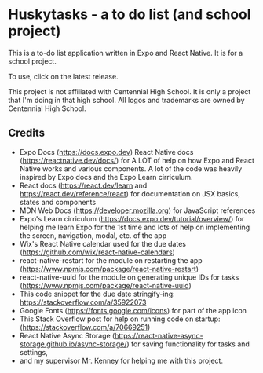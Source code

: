 # Huskytasks - a to do list (and school project)

This is a to-do list application written in Expo and React Native. It is for a school project.

To use, click on the latest release.

This project is not affiliated with Centennial High School. It is only a project that I'm doing in that high school. All logos and trademarks are owned by Centennial High School.

## Credits

* Expo Docs (https://docs.expo.dev) React Native docs (https://reactnative.dev/docs/) for A LOT of help on how Expo and React Native works and various components. A lot of the code was heavily inspired by Expo docs and the Expo Learn cirriculum.
* React docs (https://react.dev/learn and https://react.dev/reference/react) for documentation on JSX basics, states and components
* MDN Web Docs (https://developer.mozilla.org) for JavaScript references
* Expo's Learn cirriculum (https://docs.expo.dev/tutorial/overview/) for helping me learn Expo for the 1st time and lots of help on implementing the screen, navigation, modal, etc. of the app
* Wix's React Native calendar used for the due dates (https://github.com/wix/react-native-calendars)
* react-native-restart for the module on restarting the app (https://www.npmjs.com/package/react-native-restart)
* react-native-uuid for the module on generating unique IDs for tasks (https://www.npmjs.com/package/react-native-uuid)
* This code snippet for the due date stringify-ing: https://stackoverflow.com/a/35922073
* Google Fonts (https://fonts.google.com/icons) for part of the app icon
* This Stack Overflow post for help on running code on startup: (https://stackoverflow.com/a/70669251)
* React Native Async Storage (https://react-native-async-storage.github.io/async-storage/) for saving functionality for tasks and settings,
* and my supervisor Mr. Kenney for helping me with this project.
